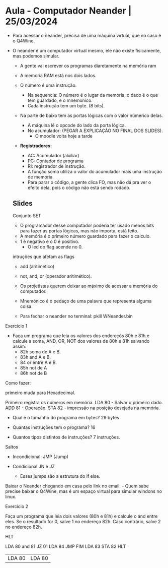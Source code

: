 # Aula - Computador Neander | 25/03/2024

- Para acessar o neander, precisa de uma máquina virtual, que no caso é o Q4Wine.
- O neander é um computador virtual mesmo, ele não existe fisicamente, mas podemos simular.
    - A gente vai escrever os programas diaretamente na memória ram
    - A memoria RAM está nos dois lados.
    - O número é uma instrução.
        - Na sequencia: O número é o lugar da memória, o dado é o que tem guardado, e o mnemonico.
        - Cada instrução tem um byte. (8 bits).
            
    - Na parte de baixo tem as portas lógicas com o valor númerico delas.
        - A máquina lê o opcode do lado da porta lógica.
        - No acumulador: (PEGAR A EXPLICAÇÃO NO FINAL DOS SLIDES).
            - O moodle volta hoje a tarde
    - <b>Registradores:</b>
        - AC: Acumulador (alxiliar)
        - PC: Contador de programa
        - RI: registrador de instrução.
        - A função soma utiliza o valor do acumulador mais uma instrução de memória.
        - Para parar o código, a gente clica FO, mas não dá pra ver o efeito dela, pois o código não está sendo rodado.
  
  ## Slides

  Conjunto SET
   
   - O programador desse computador poderia ter usado menos bits para fazer as portas lógicas, mas não importa, está feito.
   - A memória é o primeiro número guardado para fazer o calculo.
   - 1 é negativo e o 0 é positivo.
       - O led do flag acende no 0.

    intruções que afetam as flags

  - add (aritimético)
  - not, and, or (operador aritimético).


  - Os projetistas querem deixar ao máximo de acessar a memória do computador.
  - Mnemónico é o pedaço de uma palavra que representa alguma coisa.
  - Para fechar o neander no terminal: pkill WNeander.bin
 
Exercício 1

- Faça um programa que leia os valores dos endereçõs 80h e 81h e calcule a soma, AND, OR, NOT dos valores de 80h e 81h salvando assim:
  - 82h soma de A e B.
  - 83h and A e B.
  - 84 or entre A e B.
  - 85h not de A
  - 86h not de B
 
Como fazer:

primeiro muda para Hexadecimal.

Primeiro registra os números em memória.
LDA 80 - Salvar o primeiro dado.
ADD 81 - Operação.
STA 82 - impressão na posição desejada na memória.
 
- Qual é o tamanho do programa em bytes? 29 bytes

- Quantas instruções tem o programa? 16
 
- Quantos tipos distintos de instruções? 7 instruções.

Saltos

- Incondicional: JMP (Jump)
- Condicional JN e JZ

  - Esses jumps são a estrutura do if else.

Baixar o Neander chegando em casa pelo link no email.
    - Quem sabe precise baixar o Q4Wine, mas é um espaço virtual para simular windons no linux.


Exercício 2

Faça um programa que leia dois valores (80h e 81h) e calcule o and entre eles.
Se o resultado for 0, salve 1 no endereço 82h. Caso contrário, salve 2 no endereço 82h.

HLT

LDA 80
and 81
JZ 01
LDA 84
JMP FIM
LDA 83
STA 82
HLT

<table>
    <tr>
        <td>LDA 80</td>        
        <td>LDA 80</td>
    </tr>
</table>

